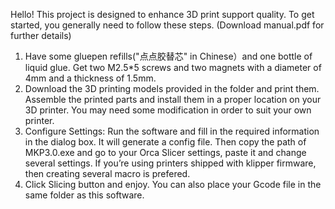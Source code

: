Hello! This project is designed to enhance 3D print support quality. To get started, you generally need to follow these steps. (Download manual.pdf for further details)
1.	Have some gluepen refills("点点胶替芯" in Chinese）and one bottle of liquid glue.
Get two M2.5*5 screws and two magnets with a diameter of 4mm and a thickness of 1.5mm.
2.	Download the 3D printing models provided in the folder and print them. Assemble the printed parts and install them in a proper location on your 3D printer. You may need some modification in order to suit your own printer. 
3.	Configure Settings: Run the software and fill in the required information in the dialog box. It will generate a config file. Then copy the path of MKP3.0.exe and go to your Orca Slicer settings, paste it and change several settings. If you’re using printers shipped with klipper firmware, then creating several macro is prefered.
4.	Click Slicing button and enjoy. You can also place your Gcode file in the same folder as this software. 
